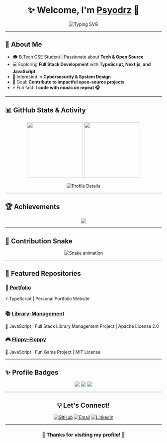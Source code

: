 <!-- Psyodrz GitHub Profile README -->

<h1 align="center">✨ Welcome, I'm <a href="https://github.com/Psyodrz">Psyodrz</a> 👋</h1>

<p align="center">
  <img src="https://readme-typing-svg.herokuapp.com?font=Fira+Code&pause=1000&color=FF61F6&center=true&vCenter=true&width=700&lines=Full+Stack+Developer;Open+Source+Enthusiast;Engineering+Student;Always+Learning+New+Things" alt="Typing SVG" />
</p>

---

## 🚀 About Me  

- 🎓 B.Tech CSE Student | Passionate about **Tech & Open Source**  
- 💻 Exploring **Full Stack Development** with **TypeScript, Next.js, and JavaScript**  
- 🔐 Interested in **Cybersecurity & System Design**  
- 🎯 Goal: **Contribute to impactful open-source projects**  
- ⚡ Fun fact: I **code with music on repeat 🎧**  

---

## 📊 GitHub Stats & Activity  

<p align="center">
  <img src="https://github-readme-stats.vercel.app/api?username=Psyodrz&show_icons=true&theme=tokyonight&hide_border=true&bg_color=0d1117&title_color=FF61F6&icon_color=79ff97" height="180" />
  <img src="https://github-readme-streak-stats.herokuapp.com/?user=Psyodrz&theme=tokyonight&hide_border=true&background=0d1117&fire=FF61F6&ring=79ff97" height="180" />
</p>

<p align="center">
  <img src="https://github-profile-summary-cards.vercel.app/api/cards/profile-details?username=Psyodrz&theme=tokyonight" alt="Profile Details" />
</p>

---

## 🏆 Achievements  

<p align="center">
  <img src="https://github-profile-trophy.vercel.app/?username=Psyodrz&theme=onedark&no-frame=true&no-bg=false&margin-w=10&row=1&column=6" />
</p>

---

## 🐍 Contribution Snake  

<p align="center">
  <img src="https://github.com/Psyodrz/Psyodrz/blob/output/github-contribution-grid-snake.svg" alt="Snake animation" />
</p>

---

## 📂 Featured Repositories  

### 🌟 [Portfolio](https://github.com/Psyodrz/portfolio)  
⚡ TypeScript | Personal Portfolio Website  

### 📚 [Library-Management](https://github.com/Psyodrz/Library-Management)  
📖 JavaScript | Full Stack Library Management Project | Apache License 2.0  

### 🎮 [Flippy-Floppy](https://github.com/Psyodrz/flippy-Floppy)  
🎲 JavaScript | Fun Game Project | MIT License  

---

## ✨ Profile Badges  

<p align="center">
  <img src="https://komarev.com/ghpvc/?username=Psyodrz&label=Profile%20Views&color=brightgreen&style=for-the-badge" />
  <img src="https://img.shields.io/github/followers/Psyodrz?style=for-the-badge&color=blue" />
  <img src="https://img.shields.io/github/stars/Psyodrz?style=for-the-badge&color=yellow" />
</p>

---

<h2 align="center">💡 Let's Connect!</h2>

<p align="center">
  <a href="https://github.com/Psyodrz"><img src="https://img.icons8.com/fluency/48/github.png" alt="GitHub"/></a>
  <a href="mailto:psyodrz@example.com"><img src="https://img.icons8.com/fluency/48/gmail.png" alt="Email"/></a>
  <a href="https://www.linkedin.com"><img src="https://img.icons8.com/fluency/48/linkedin.png" alt="LinkedIn"/></a>
</p>

---

<h3 align="center">🚀 Thanks for visiting my profile! 🚀</h3>
